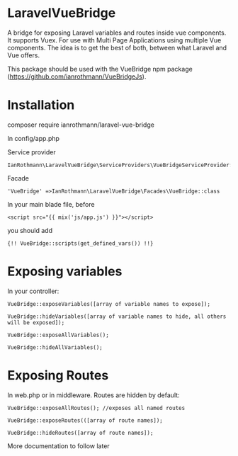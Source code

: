 # LaravelVueBridge
A bridge for exposing Laravel variables and routes inside vue components. It supports Vuex. For use with Multi Page Applications using multiple Vue components. The idea is to get the best of both, between what Laravel and Vue offers.

This package should be used with the VueBridge npm package (https://github.com/ianrothmann/VueBridgeJs).

# Installation
composer require ianrothmann/laravel-vue-bridge

In config/app.php

Service provider
```
IanRothmann\LaravelVueBridge\ServiceProviders\VueBridgeServiceProvider::class
```
Facade
```
'VueBridge' =>IanRothmann\LaravelVueBridge\Facades\VueBridge::class
```
In your main blade file, before 
```
<script src="{{ mix('js/app.js') }}"></script> 
```
you should add
```
{!! VueBridge::scripts(get_defined_vars()) !!}
```
# Exposing variables
In your controller:
```
VueBridge::exposeVariables([array of variable names to expose]);

VueBridge::hideVariables([array of variable names to hide, all others will be exposed]);

VueBridge::exposeAllVariables();

VueBridge::hideAllVariables();
```

# Exposing Routes
In web.php or in middleware. Routes are hidden by default:
```
VueBridge::exposeAllRoutes(); //exposes all named routes

VueBridge::exposeRoutes(([array of route names]);

VueBridge::hideRoutes([array of route names]);
```

More documentation to follow later
